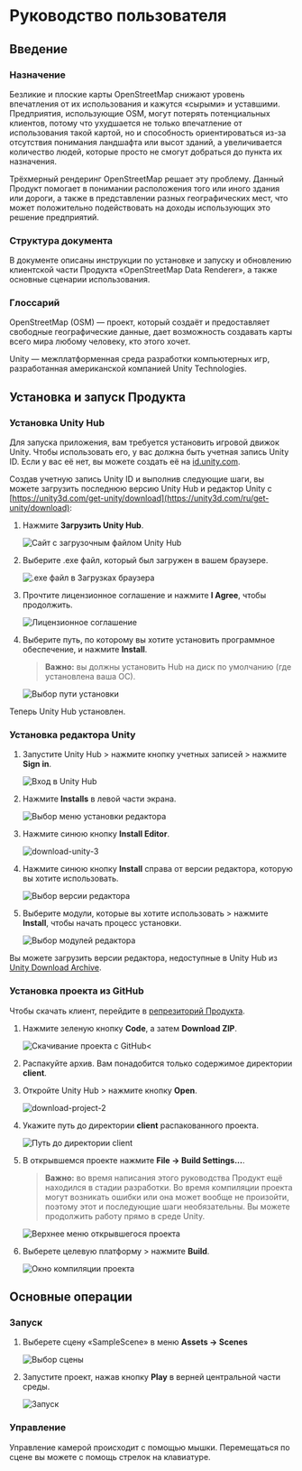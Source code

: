 # Руководство пользователя

## Введение

### Назначение

Безликие и плоские карты OpenStreetMap снижают уровень впечатления от их использования и кажутся «сырыми» и уставшими.
Предприятия, использующие OSM, могут потерять потенциальных клиентов, потому что ухудшается не только впечатление от
использования такой картой, но и способность ориентироваться из-за отсутствия понимания ландшафта или высот зданий, а
увеличивается количество людей, которые просто не смогут добраться до пункта их назначения.

Трёхмерный рендеринг OpenStreetMap решает эту проблему. Данный Продукт помогает в понимании расположения того или иного
здания или дороги, а также в представлении разных географических мест, что может положительно подействовать на доходы
использующих это решение предприятий.

### Структура документа

В документе описаны инструкции по установке и запуску и обновлению клиентской части Продукта «OpenStreetMap Data
Renderer», а также основные сценарии использования.

### Глоссарий

OpenStreetMap (OSM) — проект, который создаёт и предоставляет свободные географические данные, дает возможность
создавать карты всего мира любому человеку, кто этого хочет.

Unity —  межплатформенная среда разработки компьютерных игр, разработанная американской компанией Unity Technologies.

## Установка и запуск Продукта

### Установка Unity Hub

Для запуска приложения, вам требуется установить игровой движок Unity. Чтобы использовать его, у вас должна быть учетная
запись Unity ID. Если у вас её нет, вы можете создать её на [id.unity.com](id.unity.com).

Создав учетную запись Unity ID и выполнив следующие шаги, вы можете загрузить последнюю версию Unity Hub и редактор
Unity с [https://unity3d.com/get-unity/download](https://unity3d.com/ru/get-unity/download):

1. Нажмите **Загрузить Unity Hub**.

    ![Сайт с загрузочным файлом Unity Hub](../pictures/download-unityhub-1.png)

2. Выберите .exe файл, который был загружен в вашем браузере.

    ![.exe файл в Загрузках браузера](../pictures/download-unityhub-2.png)

3. Прочтите лицензионное соглашение и нажмите **I Agree**, чтобы продолжить.

    ![Лицензионное соглашение](../pictures/download-unityhub-3.png)

4. Выберите путь, по которому вы хотите установить программное обеспечение, и нажмите **Install**.

    > **Важно:** вы должны установить Hub на диск по умолчанию (где установлена ваша ОС).

    ![Выбор пути установки](../pictures/download-unityhub-4.png)

Теперь Unity Hub установлен.

### Установка редактора Unity

1. Запустите Unity Hub > нажмите кнопку учетных записей > нажмите **Sign in**.

    ![Вход в Unity Hub](../pictures/download-unity-1.png)

2. Нажмите **Installs** в левой части экрана.

    ![Выбор меню установки редактора](../pictures/download-unity-2.png)

3. Нажмите синюю кнопку **Install Editor**.

    ![download-unity-3](../pictures/download-unity-3.png)

4. Нажмите синюю кнопку **Install** справа от версии редактора, которую вы хотите использовать.

    ![Выбор версии редактора](../pictures/download-unity-4.png)

5. Выберите модули, которые вы хотите использовать > нажмите **Install**, чтобы начать процесс установки.

    ![Выбор модулей редактора](../pictures/download-unity-5.png)

Вы можете загрузить версии редактора, недоступные в Unity Hub из [Unity Download Archive](https://unity3d.com/get-unity/download/archive?_ga=2.249453703.1816142533.1643890314-1599678641.1643118016).

### Установка проекта из GitHub

Чтобы скачать клиент, перейдите в [репрезиторий Продукта](https://github.com/comptech-winter-school/osm-data-renderer).

1. Нажмите зеленую кнопку **Code**, а затем **Download ZIP**.

    ![Скачивание проекта с GitHub](../pictures/download-project-1.png)<

2. Распакуйте архив. Вам понадобится только содержимое директории **client**.

3. Откройте Unity Hub > нажмите кнопку **Open**.

    ![download-project-2](../pictures/download-project-2.png)

4. Укажите путь до директории **client** распакованного проекта.

    ![Путь до директории client](../pictures/download-project-3.png)

5. В открывшемся проекте нажмите **File -> Build Settings...**.

    > **Важно:** во время написания этого руководства Продукт ещё находился в стадии разработки. Во время компиляции
    > проекта могут возникать ошибки или она может вообще не произойти, поэтому этот и последующие шаги необязательны.
    > Вы можете продолжить работу прямо в среде Unity.

    ![Верхнее меню открывшегося проекта](../pictures/download-project-4.png)

6. Выберете целевую платформу > нажмите **Build**.

    ![Окно компиляции проекта](../pictures/download-project-5.png)

## Основные операции

### Запуск

1. Выберете сцену «SampleScene» в меню **Assets -> Scenes**

    ![Выбор сцены](../pictures/step1.png)

2. Запустите проект, нажав кнопку **Play** в верней центральной части среды.

    ![Запуск](../pictures/step1.png)

### Управление

Управление камерой происходит с помощью мышки. Перемещаться по сцене вы можете с помощь стрелок на клавиатуре.
